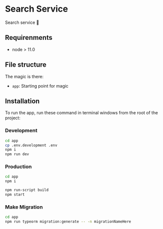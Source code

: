 # Search Service

Search service 🚀

## Requirenments

- node > 11.0

## File structure

The magic is there:

- `app`: Starting point for magic

## Installation

To run the app, run these command in terminal windows from the root of the project:

### Development

```bash
cd app
cp .env.development .env
npm i
npm run dev
```

### Production

```bash
cd app
npm i

npm run-script build
npm start
```

### Make Migration

```bash
cd app
npm run typeorm migration:generate -- -n migrationNameHere
```
